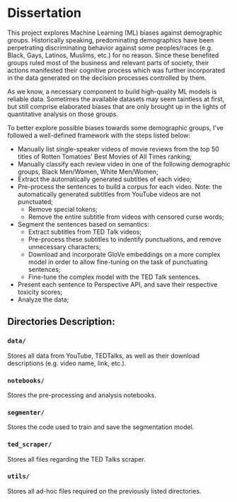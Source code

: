 # Dissertation

This project explores Machine Learning (ML) biases against demographic groups. Historically speaking, predominating demographics have been perpetrating discriminating behavior against some peoples/races (e.g. Black, Gays, Latinos, Muslims, etc.) for no reason. Since these benefited groups ruled most of the business and relevant parts of society, their actions manifested their cognitive process which was further incorporated in the data generated on the decision processes controlled by them.

As we know, a necessary component to build high-quality ML models is reliable data. Sometimes the available datasets may seem taintless at first, but still comprise elaborated biases that are only brought up in the lights of quantitative analysis on those groups.

To better explore possible biases towards some demographic groups, I've followed a well-defined framework with the steps listed below:

- Manually list single-speaker videos of movie reviews from the top 50 titles of Rotten Tomatoes' Best Movies of All Times ranking;
- Manually classify each review video in one of the following demographic groups, Black Men/Women, White Men/Women;
- Extract the automatically generated subtitles of each video;
- Pre-process the sentences to build a corpus for each video. Note: the automatically generated subtitles from YouTube videos are not punctuated;
	- Remove special tokens;
	- Remove the entire subtitle from videos with censored curse words;
- Segment the sentences based on semantics:
	- Extract subtitles from TED Talk videos;
	- Pre-process these subtitles to indentify punctuations, and remove unnecessary characters;
	- Download and incorporate GloVe embeddings on a more complex model in order to allow fine-tuning on the task of punctuating sentences;
	- Fine-tune the complex model with the TED Talk sentences.
- Present each sentence to Perspective API, and save their respective toxicity scores;
- Analyze the data;

## Directories Description:

### `data/`
Stores all data from YouTube, TEDTalks, as well as their download descriptions (e.g. video name, link, etc.).

### `notebooks/`
Stores the pre-processing and analysis notebooks.

### `segmenter/`
Stores the code used to train and save the segmentation model.

### `ted_scraper/`
Stores all files regarding the TED Talks scraper.

### `utils/`
Stores all ad-hoc files required on the previously listed directories.

